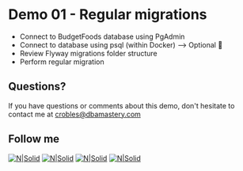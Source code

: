 # Demo 01 - Regular migrations

* Connect to BudgetFoods database using PgAdmin
* Connect to database using psql (within Docker) --> Optional 👀
* Review Flyway migrations folder structure
* Perform regular migration

## Questions?
If you have questions or comments about this demo, don't hesitate to contact me at <crobles@dbamastery.com>

## Follow me
[![N|Solid](http://dbamastery.com/wp-content/uploads/2018/08/if_twitter_circle_color_107170.png)](https://twitter.com/dbamastery) [![N|Solid](http://dbamastery.com/wp-content/uploads/2018/08/if_github_circle_black_107161.png)](https://github.com/dbamaster) [![N|Solid](http://dbamastery.com/wp-content/uploads/2018/08/if_linkedin_circle_color_107178.png)](https://www.linkedin.com/in/croblesdba/) [![N|Solid](http://dbamastery.com/wp-content/uploads/2018/08/if_browser_1055104.png)](http://dbamastery.com/)